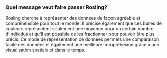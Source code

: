 ### Quel message veut faire passer Rosling?

Rosling cherche à représenter des données de façon agréable et compréhensible pour tout le monde. Il précise également que ces bulles de couleurs représentent seulement une moyenne pour un certain nombre d'individus et qu'il est possible de les fractionner pour pouvoir être plus précis. Ce mode de représentation de données permets une comparaison facile des données et également une meilleure compréhesion grâce à une visualisation spatiale et dans le temps. 